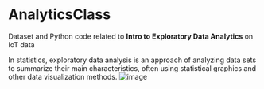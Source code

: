 # AnalyticsClass
Dataset and Python code related to **Intro to Exploratory Data Analytics** on IoT data
<br>

In statistics, exploratory data analysis is an approach of analyzing data sets to summarize their main characteristics, often using statistical graphics and other data visualization methods. 
![image](https://user-images.githubusercontent.com/7513177/140599912-a77bfc47-d6ee-4956-8407-a48dc91bf8e4.png)

